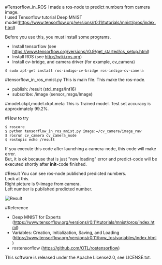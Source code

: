 #Tensorflow_in_ROS
I made a ros-node to predict numbers from camera image.  
I used Tensorflow tutorial Deep MNIST model(https://www.tensorflow.org/versions/r0.11/tutorials/mnist/pros/index.html)

Before you use this, you must install some programs.

* Install tensorflow (see https://www.tensorflow.org/versions/r0.9/get_started/os_setup.html)  
* Install ROS (see http://wiki.ros.org)  
* Install cv-bridge, and camera driver (for example, cv_camera)  

`$ sudo apt-get install ros-indigo-cv-bridge ros-indigo-cv-camera`

#tensorflow_in_ros_mnist.py
This is main file. This make the ros-node.

* publish: /result (std_msgs/Int16)
* subscribe: /image (sensor_msgs/Image)

#model.ckpt,model.ckpt.meta
This is Trained model.
Test set accuracy is approximately 99.2%.

#How to try

`$ roscore`  
`$ python tensorflow_in_ros_mnist.py image:=/cv_camera/image_raw`  
`$ rosrun cv_camera cv_camera_node`  
`$ rostopic echo /result`  

If you execute this code after launching a camera-node, this code will make error.  
But, it is ok because that is just "now loading" error and predict-code will be executed shortly after __init__-code finished.

#Result
You can see ros-node published predicted numbers.  
Look at this.  
Right picture is 9-image from camera.  
Left number is published predicted number.  

![Result](https://qiita-image-store.s3.amazonaws.com/0/134368/01ba808c-2867-5008-773d-85fd11464ea9.png "result")

#Reference
* Deep MNIST for Experts (https://www.tensorflow.org/versions/r0.11/tutorials/mnist/pros/index.html)  
* Variables: Creation, Initialization, Saving, and Loading (https://www.tensorflow.org/versions/r0.11/how_tos/variables/index.html)  
* rostensorflow (https://github.com/OTL/rostensorflow)

This software is released under the Apache License2.0, see LICENSE.txt.

